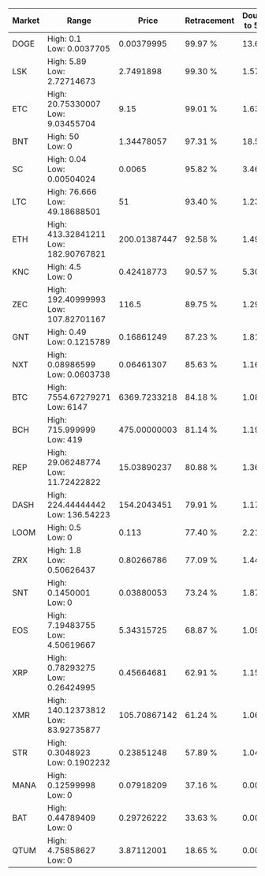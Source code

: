 | Market | Range | Price| Retracement | Doubles to 50% |
| --- | --- | --- | --- | --- |
| DOGE | High: 0.1<br />Low: 0.0037705 | 0.00379995 | 99.97 % | 13.65 |
| LSK | High: 5.89<br />Low: 2.72714673 | 2.7491898 | 99.30 % | 1.57 |
| ETC | High: 20.75330007<br />Low: 9.03455704 | 9.15 | 99.01 % | 1.63 |
| BNT | High: 50<br />Low: 0 | 1.34478057 | 97.31 % | 18.59 |
| SC | High: 0.04<br />Low: 0.00504024 | 0.0065 | 95.82 % | 3.46 |
| LTC | High: 76.666<br />Low: 49.18688501 | 51 | 93.40 % | 1.23 |
| ETH | High: 413.32841211<br />Low: 182.90767821 | 200.01387447 | 92.58 % | 1.49 |
| KNC | High: 4.5<br />Low: 0 | 0.42418773 | 90.57 % | 5.30 |
| ZEC | High: 192.40999993<br />Low: 107.82701167 | 116.5 | 89.75 % | 1.29 |
| GNT | High: 0.49<br />Low: 0.1215789 | 0.16861249 | 87.23 % | 1.81 |
| NXT | High: 0.08986599<br />Low: 0.0603738 | 0.06461307 | 85.63 % | 1.16 |
| BTC | High: 7554.67279271<br />Low: 6147 | 6369.7233218 | 84.18 % | 1.08 |
| BCH | High: 715.999999<br />Low: 419 | 475.00000003 | 81.14 % | 1.19 |
| REP | High: 29.06248774<br />Low: 11.72422822 | 15.03890237 | 80.88 % | 1.36 |
| DASH | High: 224.44444442<br />Low: 136.54223 | 154.2043451 | 79.91 % | 1.17 |
| LOOM | High: 0.5<br />Low: 0 | 0.113 | 77.40 % | 2.21 |
| ZRX | High: 1.8<br />Low: 0.50626437 | 0.80266786 | 77.09 % | 1.44 |
| SNT | High: 0.1450001<br />Low: 0 | 0.03880053 | 73.24 % | 1.87 |
| EOS | High: 7.19483755<br />Low: 4.50619667 | 5.34315725 | 68.87 % | 1.09 |
| XRP | High: 0.78293275<br />Low: 0.26424995 | 0.45664681 | 62.91 % | 1.15 |
| XMR | High: 140.12373812<br />Low: 83.92735877 | 105.70867142 | 61.24 % | 1.06 |
| STR | High: 0.3048923<br />Low: 0.1902232 | 0.23851248 | 57.89 % | 1.04 |
| MANA | High: 0.12599998<br />Low: 0 | 0.07918209 | 37.16 % | 0.00 |
| BAT | High: 0.44789409<br />Low: 0 | 0.29726222 | 33.63 % | 0.00 |
| QTUM | High: 4.75858627<br />Low: 0 | 3.87112001 | 18.65 % | 0.00 |
